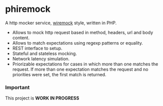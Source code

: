 # phiremock
A http mocker service, [wiremock](http://wiremock.org/) style, written in PHP. 
* Allows to mock http request based in method, headers, url and body content. 
* Allows to match expectations using regexp patterns or equality. 
* REST interface to setup.
* Stateful and stateless mocking.
* Network latency simulation.
* Priorizable expectations for cases in which more than one matches the request. If more than one expectation matches the request and no priorities were set, the first match is returned.

### Important
This project is **WORK IN PROGRESS**
